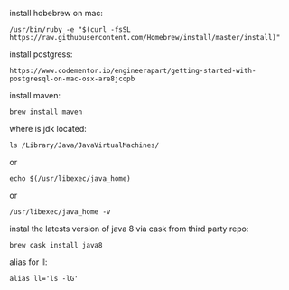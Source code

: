 install hobebrew on mac:
```
/usr/bin/ruby -e "$(curl -fsSL https://raw.githubusercontent.com/Homebrew/install/master/install)"
```
install postgress:
```
https://www.codementor.io/engineerapart/getting-started-with-postgresql-on-mac-osx-are8jcopb
```
install maven:
```
brew install maven
```
where is jdk located:
```
ls /Library/Java/JavaVirtualMachines/
```
or
```
echo $(/usr/libexec/java_home)
```
or
```
/usr/libexec/java_home -v
```

instal the latests version of java 8 via cask from third party repo:
```
brew cask install java8
```

alias for ll:
```
alias ll='ls -lG'
```
